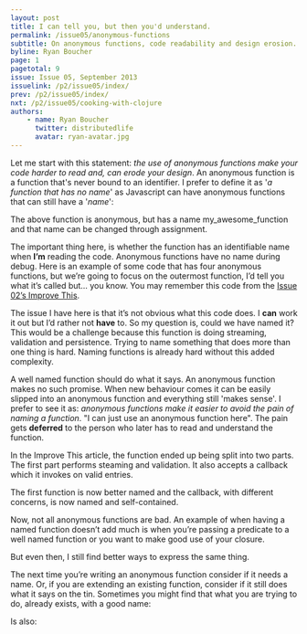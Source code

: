 ```yaml
---
layout: post
title: I can tell you, but then you'd understand.
permalink: /issue05/anonymous-functions
subtitle: On anonymous functions, code readability and design erosion.
byline: Ryan Boucher
page: 1
pagetotal: 9
issue: Issue 05, September 2013
issuelink: /p2/issue05/index/
prev: /p2/issue05/index/
nxt: /p2/issue05/cooking-with-clojure
authors:
    - name: Ryan Boucher
      twitter: distributedlife
      avatar: ryan-avatar.jpg
---
```

Let me start with this statement: *the use of anonymous functions make your code harder to read and, can erode your design*. An anonymous function is a function that's never bound to an identifier. I prefer to define it as '*a function that has no name*' as Javascript can have anonymous functions that can still have a '*name*':

<div class='normal-gist'><code id="gist-6723883" data-file="1.js"></code></div>

The above function is anonymous, but has a name <span class='inline-code'>my_awesome_function</span> and that name can be changed through assignment. 

<div class='normal-gist'><code id="gist-6723883" data-file="2.js"></code></div>

The important thing here, is whether the function has an identifiable name when **I’m** reading the code. Anonymous functions have no name during debug. Here is an example of some code that has four anonymous functions, but we’re going to focus on the outermost function, I’d tell you what it’s called but… you know.  You may remember this code from the [Issue 02’s Improve This](/p2/issue02/improve-this).

<div class='normal-gist'><code id="gist-6723883" data-file="3.js"></code></div>

The issue I have here is that it’s not obvious what this code does. I **can** work it out but I’d rather not **have** to. So my question is, could we have named it? This would be a challenge because this function is doing streaming, validation and persistence. Trying to name something that does more than one thing is hard. Naming functions is already hard without this added complexity. 

A well named function should do what it says. An anonymous function makes no such promise. When new behaviour comes it can be easily slipped into an anonymous function and everything still 'makes sense'. I prefer to see it as: *anonymous functions make it easier to avoid the pain of naming a function*. "I can just use an anonymous function here". The pain gets **deferred** to the person who later has to read and understand the function.

In the Improve This article, the function ended up being split into two parts. The first part performs steaming and validation. It also accepts a callback which it invokes on valid entries. 

<div class='normal-gist'><code id="gist-6723883" data-file="4.js"></code></div>

The first function is now better named and the callback, with different concerns, is now named and self-contained.

Now, not all anonymous functions are bad. An example of when having a named function doesn’t add much is when you’re passing a predicate to a well named function or you want to make good use of your closure.

<div class='normal-gist'><code id="gist-6723883" data-file="5.js"></code></div>

But even then, I still find better ways to express the same thing.

<div class='normal-gist'><code id="gist-6723883" data-file="6.js"></code></div>

The next time you’re writing an anonymous function consider if it needs a name. Or, if you are extending an existing function, consider if it still does what it says on the tin. Sometimes you might find that what you are trying to do, already exists, with a good name:

<div class='normal-gist'><code id="gist-6723883" data-file="7.js"></code></div>

Is also:

<div class='normal-gist'><code id="gist-6723883" data-file="8.js"></code></div>